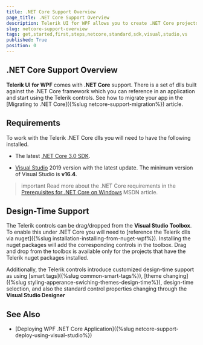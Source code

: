 ```yaml
---
title: .NET Core Support Overview 
page_title: .NET Core Support Overview 
description: Telerik UI for WPF allows you to create .NET Core projects. 
slug: netcore-support-overview
tags: get,started,first,steps,netcore,standard,sdk,visual,studio,vs
published: True
position: 0
---
```


## .NET Core Support Overview 

__Telerik UI for WPF__ comes with __.NET Core__ support. There is a set of dlls built against the .NET Core framework which you can reference in an application and start using the Telerik controls. See how to migrate your app in the [Migrаting to .NET Core]({%slug netcore-support-migration%}) article.

## Requirements

To work with the Telerik .NET Core dlls you will need to have the following installed.

* The latest [.NET Core 3.0 SDK](https://dotnet.microsoft.com/download/dotnet-core/3.0).

* [Visual Studio](https://visualstudio.microsoft.com/downloads/) 2019 version with the latest update. The minimum version of Visual Studio is __v16.4__. 

>important Read more about the .NET Core requirements in the [Prerequisites for .NET Core on Windows](https://docs.microsoft.com/en-us/dotnet/core/windows-prerequisites?tabs=netcore2x) MSDN article.

## Design-Time Support

The Telerik controls can be drag/dropped from the __Visual Studio Toolbox__. To enable this under .NET Core you will need to [reference the Telerik dlls via nuget]({%slug installation-installing-from-nuget-wpf%}). Installing the nuget packages will add the corresponding controls in the toolbox. Drag and drop from the toolbox is available only for the projects that have the Telerik nuget packages installed.

Additionally, the Telerik controls introduce customized design-time support as using [smart tags]({%slug common-smart-tags%}), [theme changing]({%slug styling-apperance-swiching-themes-design-time%}), design-time selection, and also the standard control properties changing through the __Visual Studio Designer__

## See Also

* [Deploying WPF .NET Core Application]({%slug netcore-support-deploy-using-visual-studio%})